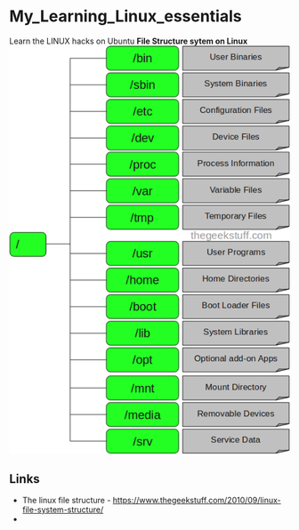 # My_Learning_Linux_essentials
Learn the LINUX hacks on Ubuntu
**File Structure sytem on Linux**
![](https://github.com/abhi3700/My_Learning_Linux_essentials/blob/master/Images/filesystem-structure.png)

## Links
* The linux file structure - https://www.thegeekstuff.com/2010/09/linux-file-system-structure/
* 
